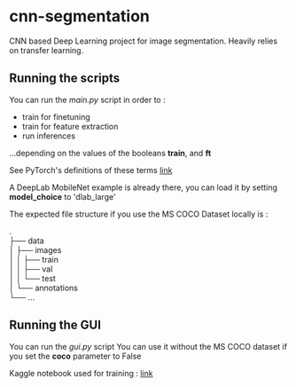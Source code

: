 # cnn-segmentation
CNN based Deep Learning project for image segmentation.
Heavily relies on transfer learning.
 
## Running the scripts

You can run the *main.py* script in order to : 
- train for finetuning
- train for feature extraction
- run inferences

...depending on the values of the booleans **train**, and **ft**

See PyTorch's definitions of these terms [link](https://pytorch.org/tutorials/beginner/finetuning_torchvision_models_tutorial.html)

A DeepLab MobileNet example is already there, you can load it by setting **model_choice** to 'dlab_large'

The expected file structure if you use the MS COCO Dataset locally is :
 
.  
├── data  
│   ├── images  
│   │   ├── train  
│   │   ├── val  
│   │   └── test  
│   └── annotations  
└── ...  

## Running the GUI

You can run the *gui.py* script
You can use it without the MS COCO dataset if you set the **coco** parameter to False

Kaggle notebook used for training : [link](https://www.kaggle.com/code/thomassirvent/semantic-segmentation-with-pytorch)
